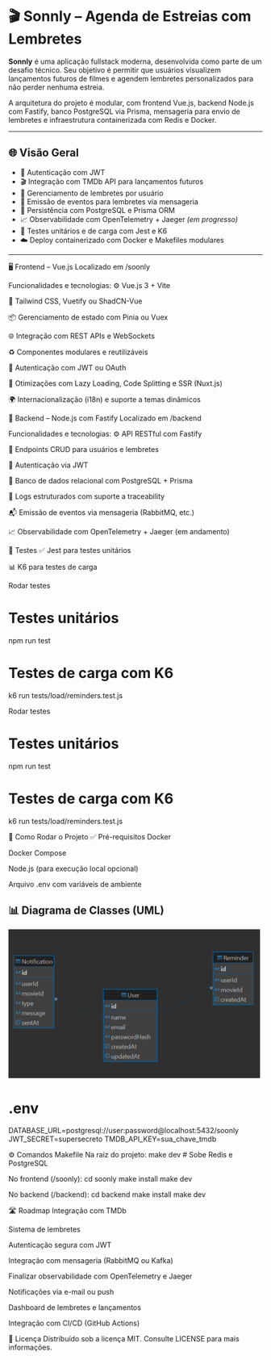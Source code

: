 # 🎬 Sonnly – Agenda de Estreias com Lembretes

**Sonnly** é uma aplicação fullstack moderna, desenvolvida como parte de um desafio técnico. Seu objetivo é permitir que usuários visualizem lançamentos futuros de filmes e agendem lembretes personalizados para não perder nenhuma estreia.

A arquitetura do projeto é modular, com frontend Vue.js, backend Node.js com Fastify, banco PostgreSQL via Prisma, mensageria para envio de lembretes e infraestrutura containerizada com Redis e Docker.

---

## 🌐 Visão Geral

- 🔐 Autenticação com JWT
- 🎬 Integração com TMDb API para lançamentos futuros
- 🧠 Gerenciamento de lembretes por usuário
- 📨 Emissão de eventos para lembretes via mensageria
- 💾 Persistência com PostgreSQL e Prisma ORM
- 📈 Observabilidade com OpenTelemetry + Jaeger *(em progresso)*
- 🧪 Testes unitários e de carga com Jest e K6
- ☁️ Deploy containerizado com Docker e Makefiles modulares

---

🖥️ Frontend – Vue.js
Localizado em /soonly

Funcionalidades e tecnologias:
⚙️ Vue.js 3 + Vite

🎨 Tailwind CSS, Vuetify ou ShadCN-Vue

📦 Gerenciamento de estado com Pinia ou Vuex

🌐 Integração com REST APIs e WebSockets

♻️ Componentes modulares e reutilizáveis

🔐 Autenticação com JWT ou OAuth

🚀 Otimizações com Lazy Loading, Code Splitting e SSR (Nuxt.js)

🌍 Internacionalização (i18n) e suporte a temas dinâmicos

🔧 Backend – Node.js com Fastify
Localizado em /backend

Funcionalidades e tecnologias:
⚙️ API RESTful com Fastify

📄 Endpoints CRUD para usuários e lembretes

🔐 Autenticação via JWT

💾 Banco de dados relacional com PostgreSQL + Prisma

🧾 Logs estruturados com suporte a traceability

📬 Emissão de eventos via mensageria (RabbitMQ, etc.)

📈 Observabilidade com OpenTelemetry + Jaeger (em andamento)

🧪 Testes
✅ Jest para testes unitários

📊 K6 para testes de carga

Rodar testes

# Testes unitários
npm run test

# Testes de carga com K6
k6 run tests/load/reminders.test.js

Rodar testes
# Testes unitários
npm run test

# Testes de carga com K6
k6 run tests/load/reminders.test.js

🐳 Como Rodar o Projeto
✅ Pré-requisitos
Docker

Docker Compose

Node.js (para execução local opcional)

Arquivo .env com variáveis de ambiente


## 📊 Diagrama de Classes (UML)

![Diagrama de Classe](./diagrama_classe.png)


# .env
DATABASE_URL=postgresql://user:password@localhost:5432/soonly
JWT_SECRET=supersecreto
TMDB_API_KEY=sua_chave_tmdb


⚙️ Comandos Makefile
Na raiz do projeto:
make dev         # Sobe Redis e PostgreSQL

No frontend (/soonly):
cd soonly
make install
make dev


No backend (/backend):
cd backend
make install
make dev


🛣️ Roadmap
 Integração com TMDb

 Sistema de lembretes

 Autenticação segura com JWT

 Integração com mensageria (RabbitMQ ou Kafka)

 Finalizar observabilidade com OpenTelemetry e Jaeger

 Notificações via e-mail ou push

 Dashboard de lembretes e lançamentos

 Integração com CI/CD (GitHub Actions)

 📄 Licença
Distribuído sob a licença MIT. Consulte LICENSE para mais informações.